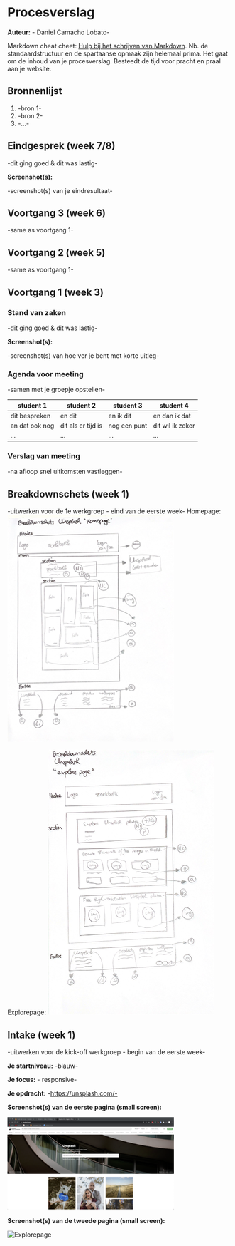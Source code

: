 # Procesverslag
**Auteur:** - Daniel Camacho Lobato-

Markdown cheat cheet: [Hulp bij het schrijven van Markdown](https://github.com/adam-p/markdown-here/wiki/Markdown-Cheatsheet). Nb. de standaardstructuur en de spartaanse opmaak zijn helemaal prima. Het gaat om de inhoud van je procesverslag. Besteedt de tijd voor pracht en praal aan je website.



## Bronnenlijst
1. -bron 1-
2. -bron 2-
3. -...-



## Eindgesprek (week 7/8)

-dit ging goed & dit was lastig-

**Screenshot(s):**

-screenshot(s) van je eindresultaat-



## Voortgang 3 (week 6)

-same as voortgang 1-



## Voortgang 2 (week 5)

-same as voortgang 1-



## Voortgang 1 (week 3)

### Stand van zaken

-dit ging goed & dit was lastig-

**Screenshot(s):**

-screenshot(s) van hoe ver je bent met korte uitleg-

### Agenda voor meeting

-samen met je groepje opstellen-

| student 1      | student 2          | student 3    | student 4        |
| ---            | ---                | ---          | ---              |
| dit bespreken  | en dit             | en ik dit    | en dan ik dat    |
| an dat ook nog | dit als er tijd is | nog een punt | dit wil ik zeker |
| ...            | ...                | ...          | ...              |

### Verslag van meeting

-na afloop snel uitkomsten vastleggen-



## Breakdownschets (week 1)

-uitwerken voor de 1e werkgroep - eind van de eerste week-
Homepage:
<img src="images/breakdownschets1.jpg" width="375px" alt="Breakdownschets van de homepagina">

Explorepage:
<img src="images/breakdownschets2.jpg" width="375px" alt="Breakdownschets van de homepagina">

## Intake (week 1)
-uitwerken voor de kick-off werkgroep - begin van de eerste week-

**Je startniveau:** -blauw-

**Je focus:** - responsive-

**Je opdracht:** -https://unsplash.com/-

**Screenshot(s) van de eerste pagina (small screen):**

<img src="images/unsplash.png" width="375px" alt="Homepage">

**Screenshot(s) van de tweede pagina (small screen):**

<img src="images/unsplash_2" width="375px" alt="Explorepage">
